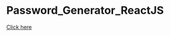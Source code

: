 ﻿# Password_Generator_ReactJS

<a href="https://niyaj-kumanali.github.io/Password_Generator_ReactJS/">Click here<a/>
